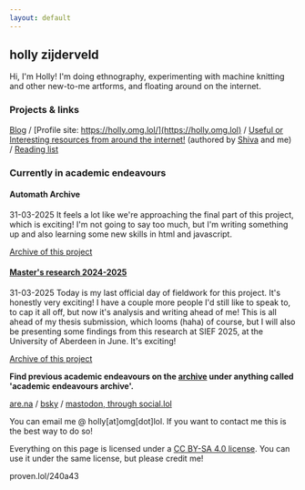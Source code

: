 ```yaml
---
layout: default
---
```


## holly zijderveld

Hi, I'm Holly! I'm doing ethnography, experimenting with machine knitting and other new-to-me artforms, and floating around on the internet.

### Projects & links
[Blog](https://holly.weblog.lol/) / [Profile site: https://holly.omg.lol/](https://holly.omg.lol) / [Useful or Interesting resources from around the internet!](https://gl0bsec.github.io/fun_websites.html) (authored by [Shiva](https://gl0bsec.github.io/) and me) / [Reading list](https://hollyz1jderveld.github.io/reading-list/) 

### Currently in academic endeavours

#### Automath Archive
31-03-2025 It feels a lot like we're approaching the final part of this project, which is exciting! I'm not going to say too much, but I'm writing something up and also learning some new skills in html and javascript.

[Archive of this project](https://hollyz1jderveld.github.io/blog/pages/before_automath)

#### [Master's research 2024-2025](https://hollyz1jderveld.github.io/knitting-research)
31-03-2025 Today is my last official day of fieldwork for this project. It's honestly very exciting! I have a couple more people I'd still like to speak to, to cap it all off, but now it's analysis and writing ahead of me! This is all ahead of my thesis submission, which looms (haha) of course, but I will also be presenting some findings from this research at SIEF 2025, at the University of Aberdeen in June. It's exciting! 

[Archive of this project](https://hollyz1jderveld.github.io/blog/pages/before_masters)

**Find previous academic endeavours on the [archive](https://hollyz1jderveld.github.io/blog/contents) under anything called 'academic endeavours archive'.**

[are.na](https://www.are.na/holly-zijderveld/channels) / [bsky](https://bsky.app/profile/hollyzijderveld.bsky.social/) / [mastodon, through social.lol](https://social.lol/@holly)

You can email me @ holly[at]omg[dot]lol. If you want to contact me this is the best way to do so!

Everything on this page is licensed under a [CC BY-SA 4.0 license](https://creativecommons.org/licenses/by-sa/4.0/). You can use it under the same license, but please credit me!

proven.lol/240a43
